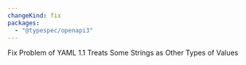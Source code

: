 ```yaml
---
changeKind: fix
packages:
  - "@typespec/openapi3"
---
```


Fix Problem of YAML 1.1 Treats Some Strings as Other Types of Values
